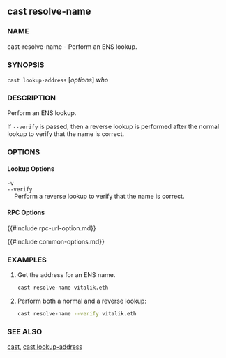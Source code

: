 ## cast resolve-name

### NAME

cast-resolve-name - Perform an ENS lookup.

### SYNOPSIS

``cast lookup-address`` [*options*] *who*

### DESCRIPTION

Perform an ENS lookup.

If `--verify` is passed, then a reverse lookup is performed after the normal lookup to verify that the name is correct.

### OPTIONS

#### Lookup Options

`-v`  
`--verify`  
&nbsp;&nbsp;&nbsp;&nbsp;Perform a reverse lookup to verify that the name is correct.

#### RPC Options

{{#include rpc-url-option.md}}

{{#include common-options.md}}

### EXAMPLES

1. Get the address for an ENS name.
    ```sh
    cast resolve-name vitalik.eth
    ```

2. Perform both a normal and a reverse lookup:
    ```sh
    cast resolve-name --verify vitalik.eth
    ```

### SEE ALSO

[cast](./cast.md), [cast lookup-address](./cast-lookup-address.md)
